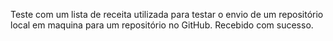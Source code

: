 Teste com um lista de receita utilizada para testar o envio de um repositório local em maquina para um repositório no GitHub. Recebido com sucesso.
